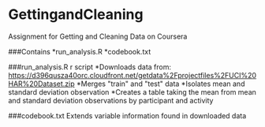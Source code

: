 # GettingandCleaning
Assignment for Getting and Cleaning Data on Coursera

###Contains
*run_analysis.R
*codebook.txt

###run_analysis.R
r script
*Downloads data from: https://d396qusza40orc.cloudfront.net/getdata%2Fprojectfiles%2FUCI%20HAR%20Dataset.zip
*Merges "train" and "test" data
*Isolates mean and standard deviation observation
*Creates a table taking the mean from mean and standard deviation observations by participant and activity

###codebook.txt
Extends variable information found in downloaded data
